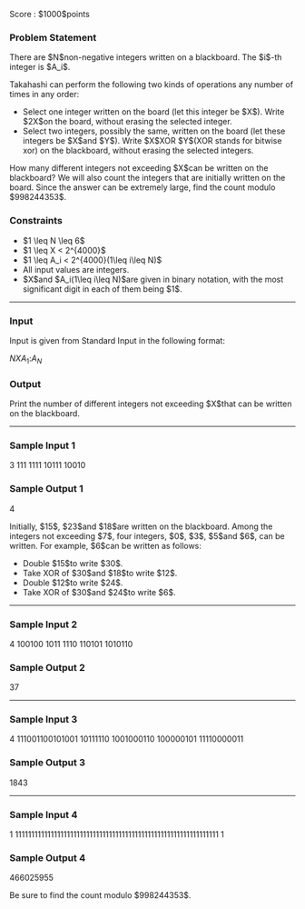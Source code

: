 
<div>

<span>

<span>

<p>
Score : $1000$points
</p>

<div>

<section>

### **Problem Statement**

<p>
There are $N$non-negative integers written on a blackboard. The $i$-th integer is $A_i$.
</p>

<p>
Takahashi can perform the following two kinds of operations any number of times in any order:
</p>

<ul>

<li>
Select one integer written on the board (let this integer be $X$). Write $2X$on the board, without erasing the selected integer.
</li>

<li>
Select two integers, possibly the same, written on the board (let these integers be $X$and $Y$). Write $X$XOR $Y$(XOR stands for bitwise xor) on the blackboard, without erasing the selected integers.
</li>

</ul>

<p>
How many different integers not exceeding $X$can be written on the blackboard? We will also count the integers that are initially written on the board.
Since the answer can be extremely large, find the count modulo $998244353$.
</p>

</section>

</div>

<div>

<section>

### **Constraints**

<ul>

<li>
$1 \leq N \leq 6$
</li>

<li>
$1 \leq X < 2^{4000}$
</li>

<li>
$1 \leq A_i < 2^{4000}(1\leq i\leq N)$
</li>

<li>
All input values are integers.
</li>

<li>
$X$and $A_i(1\leq i\leq N)$are given in binary notation, with the most significant digit in each of them being $1$.
</li>

</ul>

</section>

</div>

---

<div>

<div>

<section>

### **Input**

<p>
Input is given from Standard Input in the following format:
</p>

<div>

$N$$X$$A_1$$:$$A_N$
</div>

</section>

</div>

<div>

<section>

### **Output**

<p>
Print the number of different integers not exceeding $X$that can be written on the blackboard.
</p>

</section>

</div>

</div>

---

<div>

<section>

### **Sample Input 1**

<div>

3 111
1111
10111
10010

</div>

</section>

</div>

<div>

<section>

### **Sample Output 1**

<div>

4

</div>

<p>
Initially, $15$, $23$and $18$are written on the blackboard. Among the integers not exceeding $7$, four integers, $0$, $3$, $5$and $6$, can be written.
For example, $6$can be written as follows:
</p>

<ul>

<li>
Double $15$to write $30$.
</li>

<li>
Take XOR of $30$and $18$to write $12$.
</li>

<li>
Double $12$to write $24$.
</li>

<li>
Take XOR of $30$and $24$to write $6$.
</li>

</ul>

</section>

</div>

---

<div>

<section>

### **Sample Input 2**

<div>

4 100100
1011
1110
110101
1010110

</div>

</section>

</div>

<div>

<section>

### **Sample Output 2**

<div>

37

</div>

</section>

</div>

---

<div>

<section>

### **Sample Input 3**

<div>

4 111001100101001
10111110
1001000110
100000101
11110000011

</div>

</section>

</div>

<div>

<section>

### **Sample Output 3**

<div>

1843

</div>

</section>

</div>

---

<div>

<section>

### **Sample Input 4**

<div>

1 111111111111111111111111111111111111111111111111111111111111111
1

</div>

</section>

</div>

<div>

<section>

### **Sample Output 4**

<div>

466025955

</div>

<p>
Be sure to find the count modulo $998244353$.
</p>

</section>

</div>

</span>

</span>

</div>
